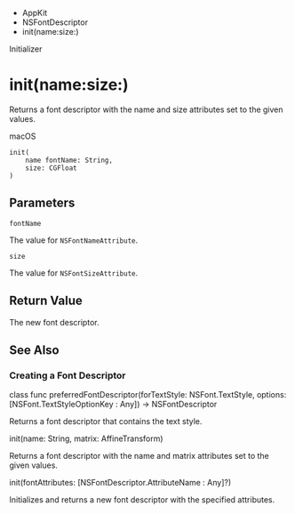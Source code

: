 

- AppKit
- NSFontDescriptor
-  init(name:size:) 

Initializer

# init(name:size:)

Returns a font descriptor with the name and size attributes set to the given values.

macOS

``` source
init(
    name fontName: String,
    size: CGFloat
)
```

## Parameters 

`fontName`  

The value for `NSFontNameAttribute`.

`size`  

The value for `NSFontSizeAttribute`.

## Return Value

The new font descriptor.

## See Also

### Creating a Font Descriptor

class func preferredFontDescriptor(forTextStyle: NSFont.TextStyle, options: [NSFont.TextStyleOptionKey : Any]) -> NSFontDescriptor

Returns a font descriptor that contains the text style.

init(name: String, matrix: AffineTransform)

Returns a font descriptor with the name and matrix attributes set to the given values.

init(fontAttributes: [NSFontDescriptor.AttributeName : Any]?)

Initializes and returns a new font descriptor with the specified attributes.


